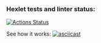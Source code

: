### Hexlet tests and linter status:
[![Actions Status](https://github.com/cofeinum/frontend-project-46/workflows/hexlet-check/badge.svg)](https://github.com/cofeinum/frontend-project-46/actions)

See how it works:
[![asciicast](https://asciinema.org/a/591132.svg)](https://asciinema.org/a/591132)